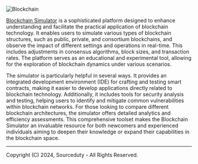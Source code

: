 ![Blockchain](https://github.com/sourceduty/Blockchain_Simulator/assets/123030236/101c0ced-e657-4d2e-b401-c94db13ef839)

[Blockchain Simulator](https://chatgpt.com/g/g-fViy4gq9B-blockchain-simulator) is a sophisticated platform designed to enhance understanding and facilitate the practical application of blockchain technology. It enables users to simulate various types of blockchain structures, such as public, private, and consortium blockchains, and observe the impact of different settings and operations in real-time. This includes adjustments in consensus algorithms, block sizes, and transaction rates. The platform serves as an educational and experimental tool, allowing for the exploration of blockchain dynamics under various scenarios.

The simulator is particularly helpful in several ways. It provides an integrated development environment (IDE) for crafting and testing smart contracts, making it easier to develop applications directly related to blockchain technology. Additionally, it includes tools for security analysis and testing, helping users to identify and mitigate common vulnerabilities within blockchain networks. For those looking to compare different blockchain architectures, the simulator offers detailed analytics and efficiency assessments. This comprehensive toolset makes the Blockchain Simulator an invaluable resource for both newcomers and experienced individuals aiming to deepen their knowledge or expand their capabilities in the blockchain space.

***
Copyright (C) 2024, Sourceduty - All Rights Reserved.
